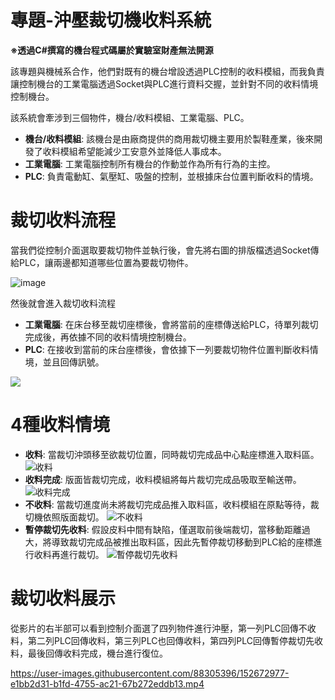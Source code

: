 # 專題-沖壓裁切機收料系統
**※透過C#撰寫的機台程式碼屬於實驗室財產無法開源**

該專題與機械系合作，他們對既有的機台增設透過PLC控制的收料模組，而我負責讓控制機台的工業電腦透過Socket與PLC進行資料交握，並針對不同的收料情境控制機台。

該系統會牽涉到三個物件，機台/收料模組、工業電腦、PLC。
 * **機台/收料模組**: 該機台是由廠商提供的商用裁切機主要用於製鞋產業，後來開發了收料模組希望能減少工安意外並降低人事成本。
 * **工業電腦**: 工業電腦控制所有機台的作動並作為所有行為的主控。
 * **PLC**: 負責電動缸、氣壓缸、吸盤的控制，並根據床台位置判斷收料的情境。

# 裁切收料流程
當我們從控制介面選取要裁切物件並執行後，會先將右圖的排版檔透過Socket傳給PLC，讓兩邊都知道哪些位置為要裁切物件。

![image](https://user-images.githubusercontent.com/88305396/152675415-9798f6f8-178d-4214-9534-b274754d3bb5.png)

然後就會進入裁切收料流程
 * **工業電腦**: 在床台移至裁切座標後，會將當前的座標傳送給PLC，待單列裁切完成後，再依據不同的收料情境控制機台。
 * **PLC**: 在接收到當前的床台座標後，會依據下一列要裁切物件位置判斷收料情境，並且回傳訊號。

![](https://user-images.githubusercontent.com/88305396/152679925-cb1cad0a-728e-4cae-9e91-a6f0c269c31f.png)

# 4種收料情境
 * **收料**: 當裁切沖頭移至欲裁切位置，同時裁切完成品中心點座標進入取料區。
![收料](https://user-images.githubusercontent.com/88305396/152682787-4c662308-d4bd-4a92-974d-a3fa53560d86.png)
 * **收料完成**: 版面皆裁切完成，收料模組將每片裁切完成品吸取至輸送帶。
![收料完成](https://user-images.githubusercontent.com/88305396/152685597-bce02460-e667-4658-ad1a-e32758b674ec.png)
 * **不收料**: 當裁切進度尚未將裁切完成品推入取料區，收料模組在原點等待，裁切機依照版面裁切。
![不收料](https://user-images.githubusercontent.com/88305396/152683212-22c12222-4e71-463e-b676-014c84a054d8.png)
 * **暫停裁切先收料**: 假設皮料中間有缺陷，僅選取前後端裁切，當移動距離過大，將導致裁切完成品被推出取料區，因此先暫停裁切移動到PLC給的座標進行收料再進行裁切。
![暫停裁切先收料](https://user-images.githubusercontent.com/88305396/152683313-109075db-012d-4936-8795-f7b9b46db644.png)

# 裁切收料展示
從影片的右半部可以看到控制介面選了四列物件進行沖壓，第一列PLC回傳不收料，第二列PLC回傳收料，第三列PLC也回傳收料，第四列PLC回傳暫停裁切先收料，最後回傳收料完成，機台進行復位。


https://user-images.githubusercontent.com/88305396/152672977-e1bb2d31-b1fd-4755-ac21-67b272eddb13.mp4
